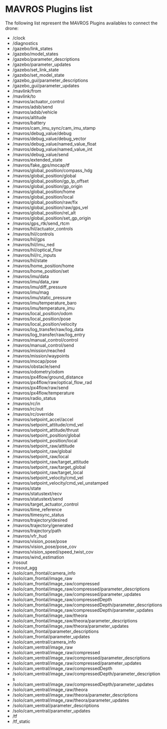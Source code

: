 # MAVROS Plugins list

The following list represent the MAVROS Plugins availables to connect the drone:

* /clock
* /diagnostics
* /gazebo/link_states
* /gazebo/model_states
* /gazebo/parameter_descriptions
* /gazebo/parameter_updates
* /gazebo/set_link_state
* /gazebo/set_model_state
* /gazebo_gui/parameter_descriptions
* /gazebo_gui/parameter_updates
* /mavlink/from
* /mavlink/to
* /mavros/actuator_control
* /mavros/adsb/send
* /mavros/adsb/vehicle
* /mavros/altitude
* /mavros/battery
* /mavros/cam_imu_sync/cam_imu_stamp
* /mavros/debug_value/debug
* /mavros/debug_value/debug_vector
* /mavros/debug_value/named_value_float
* /mavros/debug_value/named_value_int
* /mavros/debug_value/send
* /mavros/extended_state
* /mavros/fake_gps/mocap/tf
* /mavros/global_position/compass_hdg
* /mavros/global_position/global
* /mavros/global_position/gp_lp_offset
* /mavros/global_position/gp_origin
* /mavros/global_position/home
* /mavros/global_position/local
* /mavros/global_position/raw/fix
* /mavros/global_position/raw/gps_vel
* /mavros/global_position/rel_alt
* /mavros/global_position/set_gp_origin
* /mavros/gps_rtk/send_rtcm
* /mavros/hil/actuator_controls
* /mavros/hil/controls
* /mavros/hil/gps
* /mavros/hil/imu_ned
* /mavros/hil/optical_flow
* /mavros/hil/rc_inputs
* /mavros/hil/state
* /mavros/home_position/home
* /mavros/home_position/set
* /mavros/imu/data
* /mavros/imu/data_raw
* /mavros/imu/diff_pressure
* /mavros/imu/mag
* /mavros/imu/static_pressure
* /mavros/imu/temperature_baro
* /mavros/imu/temperature_imu
* /mavros/local_position/odom
* /mavros/local_position/pose
* /mavros/local_position/velocity
* /mavros/log_transfer/raw/log_data
* /mavros/log_transfer/raw/log_entry
* /mavros/manual_control/control
* /mavros/manual_control/send
* /mavros/mission/reached
* /mavros/mission/waypoints
* /mavros/mocap/pose
* /mavros/obstacle/send
* /mavros/odometry/odom
* /mavros/px4flow/ground_distance
* /mavros/px4flow/raw/optical_flow_rad
* /mavros/px4flow/raw/send
* /mavros/px4flow/temperature
* /mavros/radio_status
* /mavros/rc/in
* /mavros/rc/out
* /mavros/rc/override
* /mavros/setpoint_accel/accel
* /mavros/setpoint_attitude/cmd_vel
* /mavros/setpoint_attitude/thrust
* /mavros/setpoint_position/global
* /mavros/setpoint_position/local
* /mavros/setpoint_raw/attitude
* /mavros/setpoint_raw/global
* /mavros/setpoint_raw/local
* /mavros/setpoint_raw/target_attitude
* /mavros/setpoint_raw/target_global
* /mavros/setpoint_raw/target_local
* /mavros/setpoint_velocity/cmd_vel
* /mavros/setpoint_velocity/cmd_vel_unstamped
* /mavros/state
* /mavros/statustext/recv
* /mavros/statustext/send
* /mavros/target_actuator_control
* /mavros/time_reference
* /mavros/timesync_status
* /mavros/trajectory/desired
* /mavros/trajectory/generated
* /mavros/trajectory/path
* /mavros/vfr_hud
* /mavros/vision_pose/pose
* /mavros/vision_pose/pose_cov
* /mavros/vision_speed/speed_twist_cov
* /mavros/wind_estimation
* /rosout
* /rosout_agg
* /solo/cam_frontal/camera_info
* /solo/cam_frontal/image_raw
* /solo/cam_frontal/image_raw/compressed
* /solo/cam_frontal/image_raw/compressed/parameter_descriptions
* /solo/cam_frontal/image_raw/compressed/parameter_updates
* /solo/cam_frontal/image_raw/compressedDepth
* /solo/cam_frontal/image_raw/compressedDepth/parameter_descriptions
* /solo/cam_frontal/image_raw/compressedDepth/parameter_updates
* /solo/cam_frontal/image_raw/theora
* /solo/cam_frontal/image_raw/theora/parameter_descriptions
* /solo/cam_frontal/image_raw/theora/parameter_updates
* /solo/cam_frontal/parameter_descriptions
* /solo/cam_frontal/parameter_updates
* /solo/cam_ventral/camera_info
* /solo/cam_ventral/image_raw
* /solo/cam_ventral/image_raw/compressed
* /solo/cam_ventral/image_raw/compressed/parameter_descriptions
* /solo/cam_ventral/image_raw/compressed/parameter_updates
* /solo/cam_ventral/image_raw/compressedDepth
* /solo/cam_ventral/image_raw/compressedDepth/parameter_descriptions
* /solo/cam_ventral/image_raw/compressedDepth/parameter_updates
* /solo/cam_ventral/image_raw/theora
* /solo/cam_ventral/image_raw/theora/parameter_descriptions
* /solo/cam_ventral/image_raw/theora/parameter_updates
* /solo/cam_ventral/parameter_descriptions
* /solo/cam_ventral/parameter_updates
* /tf
* /tf_static
